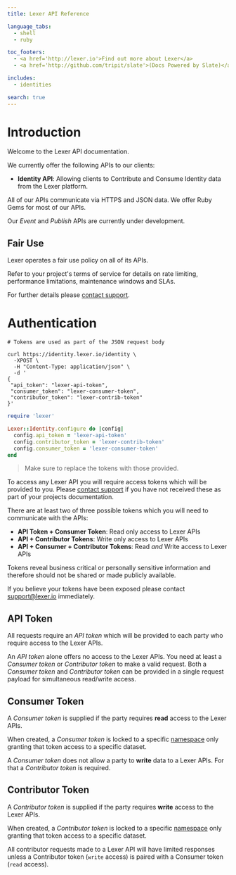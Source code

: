 ```yaml
---
title: Lexer API Reference

language_tabs:
  - shell
  - ruby

toc_footers:
  - <a href='http://lexer.io'>Find out more about Lexer</a>
  - <a href='http://github.com/tripit/slate'>(Docs Powered by Slate)</a>

includes:
  - identities

search: true
---
```


# Introduction

Welcome to the Lexer API documentation.

We currently offer the following APIs to our clients:

- **Identity API**: Allowing clients to Contribute and Consume Identity data from the Lexer platform.

All of our APIs communicate via HTTPS and JSON data. We offer Ruby Gems for most of our APIs.

Our _Event_ and _Publish_ APIs are currently under development.


## Fair Use

Lexer operates a fair use policy on all of its APIs.

Refer to your project's terms of service for details on rate limiting, performance limitations, maintenance windows and SLAs.

For further details please [contact support](mailto:support@lexer.io).


# Authentication

```shell
# Tokens are used as part of the JSON request body

curl https://identity.lexer.io/identity \
  -XPOST \
  -H "Content-Type: application/json" \
  -d '
{
 "api_token": "lexer-api-token",
 "consumer_token": "lexer-consumer-token",
 "contributor_token": "lexer-contrib-token"
}'
```

```ruby
require 'lexer'

Lexer::Identity.configure do |config|
  config.api_token = 'lexer-api-token'
  config.contributor_token = 'lexer-contrib-token'
  config.consumer_token = 'lexer-consumer-token'
end
```

> Make sure to replace the tokens with those provided.

To access any Lexer API you will require access tokens which will be provided to you. Please [contact support](mailto:support@lexer.io) if you have not received these as part of your projects documentation.

There are at least two of three possible tokens which you will need to communicate with the APIs:

* **API Token + Consumer Token**: Read only access to Lexer APIs
* **API + Contributor Tokens**: Write only access to Lexer APIs
* **API + Consumer + Contributor Tokens**: Read _and_ Write access to Lexer APIs

<aside class="notice">
Tokens reveal business critical or personally sensitive information and therefore should not be shared or made publicly available.

If you believe your tokens have been exposed please contact support@lexer.io immediately.
</aside>


## API Token

All requests require an _API token_ which will be provided to each party who require access to the Lexer APIs.

An _API token_ alone offers no access to the Lexer APIs. You need at least a _Consumer token_ or _Contributor token_ to make a valid request. Both a _Consumer token_ and _Contributor token_ can be provided in a single request payload for simultaneous read/write access.

## Consumer Token

A _Consumer token_ is supplied if the party requires **read** access to the Lexer APIs.

When created, a _Consumer token_ is locked to a specific [namespace](#namespaces) only granting that token access to a specific dataset.

A _Consumer token_ does not allow a party to **write** data to a Lexer APIs. For that a _Contributor token_ is required.

## Contributor Token

A _Contributor token_ is supplied if the party requires **write** access to the Lexer APIs.

When created, a _Contributor token_ is locked to a specific [namespace](#namespaces) only granting that token access to a specific dataset.

<aside class="notice">
All contributor requests made to a Lexer API will have limited responses unless a Contributor token (<code>write</code> access) is paired with a Consumer token (<code>read</code> access).
</aside>

